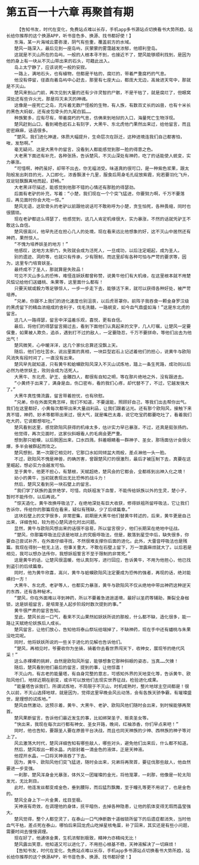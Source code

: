 # 第五百一十六章 再聚首有期
        【告知书友，时代在变化，免费站点难以长存，手机app多书源站点切换看书大势所趋，站长给你推荐的这个换源APP，听书音色多、换源、找书都好使！】
       东海，某一片海域云雾弥漫，阴气有些重，覆盖前方的水域。
       楚风一路深入，最后见到一座岛屿，灰蒙蒙的雾霭越发浓郁，他顺利登岛。
       这就是不灭山所在的岛屿，一般的人根本寻不到，也接近不了，楚风能够顺利找到，是因为他的身上有一块从不灭山带出来的石头，可藉此出入。
       岛上太宁静了，应该说死一般的安寂。
       一路上，满地石头，也有植物，但都是干枯的，腐烂的，带着严重腐朽的气息。
       他没有停留，径直向着岛屿中心赶去，那里有七座大山，都庞大无边，高耸进天穹中，那就是不灭山。
       楚风来到山门前，再次见到大量的还有少许灵智的尸骸，不是干枯了，就是腐烂了，但眼窝深处还有些许火光，那是将灭未灭的神魂。
       这像是一座死亡之岛，充斥着无数尸怪般的生物，有人族，有数百丈长的凶兽，也有十米长的黑色大蚂蚁，还有皮包骨头的九尾白狐……
       种族繁多，应有尽有，带着腐朽的气息，仿佛来到地狱的入口，海量死亡生物浮现。
       楚风赶到山口，看到褐色岩石上有刻字，大黑牛、东北虎他门果然出来过，给他留言，而且密密麻麻，话语很多。
       “楚风，我们进化神速，体质大幅提升，生命层次在跃迁，这种进境连我们自己都害怕，唉，发愁啊。”
       毫无疑问，这是大黑牛的留言，没看到人都能感觉到那一脸的得意之色。
       大老黑下面还有补充，各种张扬，告诉楚风，不灭山深处有神药，吃了的话能使人蜕变，实力暴涨。
       “可惜啊，神药虽好，却带不出去，你无福消受。味道真的很可口，是一种紫色浆果，跟太阳般发出刺目的光，入口即化，浓香飘漾十几里，服食后周身毛孔绽放紫霞，宛若要羽化飞升，双足轻飘飘离地而起，舒畅。”
       大老黑详尽描述，能感觉到他那不错的心情还有那脸的得瑟劲。
       后面有老驴的补充，写着：“小楚，我们现在一个个突飞猛进，你要努力啊，千万不要落后，再见面时你会大吃一惊。”
       楚风无语，这软骨头的老驴以前跟他说话可不敢称呼为小楚，贪生怕死，各种畏缩，同时也很猥琐。
       现在老驴都这么得瑟了，他感觉到，这几人肯定机缘很大，实力暴涨，不然的话就凭驴王不敢这么自信。
       楚风很高兴，他早先还在担心几人的处境，现在看来远比他想象的好，这不灭山中居然还有神药，果然惊人。
       “不愧为培养妖圣的地方！”
       他感叹，这地方太邪门，失败就会成为活死人，一旦成功，以后注定崛起，成为圣人。
       别的遗迹、洞府等，也就只有传承，少有限制，而这里却有各种可怕与严苛的要求等，因为，这里专门培育妖圣。
       最终成不了圣人，那就算是失败品！
       可见不灭山多么的恐怖，难怪连妖妖都曾称赞，说黄牛他们有大机缘，在这里根本就不用楚风惦记给他们送蟠桃、朱果等，这里面什么都有！
       只要天赋或毅力等足够惊人，一步一步走下去，能够活下来，就可以获得各种好处，被严苛培养。
       “兄弟，你跟不上我们的进化速度也别沮丧，以后虎哥罩你。前阵子我吞食一颗金身罗汉级的黑虎留下的精血浓缩成的舍利子，伐毛洗髓，一路蜕变，如今血气鼎盛如海！”这是东北虎的留言。
       这几人一路得瑟，留言中洋溢着乐观，喜悦，更有自信。
       最后，将他们的得瑟留言揭过去，看到下面他们认真起来的文字，几人叮嘱，让楚风一定要保重，如果被人欺负，追杀，遇到打不过的敌人，一定要隐忍，千万不要拼命，等他们出去为他出气！
       楚风微笑，心中暖洋洋，这几个家伙总算还没飘上天。
       随后，他们也吐苦水，说出里面的真相，一块巨型岩石上记述着他们的担心，说黄牛与欧阳风消失有段时间了，一直没有出来。
       楚风早先就知道，只有黄牛和蛤蟆欧阳风深入不灭山试炼地，踏上一条生死路，成功则以后必然为绝世妖主，败则会成为活死人。
       大黑牛、东北虎、驴王、金雕四人，都很有自知之明，等在那片绝地之外，没有跟进去。
       “小黄终于出来了，满身是血，伤口密布，看的我们心疼，却代替不了，不过，它越发强大了。”
       大黑牛真性情流露，留言带着担忧，也有欣慰。
       “兄弟，你在外面究竟怎样，我们不知道，不要逞能，照顾好自己，等我们出去帮你出气。我们在这里都好，小黄每次都带出来大量战利品，让我们跟着沾光。还有那个欧阳风，接触下来真不错，神药、妙术等都带出来过，很大气，就是嘴巴太毒，说它吃宝药都要吃吐了，看着我们吃大药，它说都想呕吐。”
       楚风看到这里，感觉欧阳风获得的机缘太多，估计实力早已暴涨，不过，还真是挺张扬的。
       他觉得，再次见面时，这家伙斜眼看人的毛病会更严重。
       想到那只蛤蟆，以后脱困出来，口水四溅，斜着眼睛看一群神子、圣女，那场面估计会很火爆，多半会被群起而攻之。
       楚风想到，第一次跟它相见时，它那口水如同倾盆大雨般，差点淋他一头一脸。
       不过，欧阳风不愧是神兽，的确厉害，曾跟楚风打的很激烈，最后才被压制下去，真要在这里崛起，想必实力会越发可怕。
       至于黄牛，他更不担心，有慧根，天赋超绝，楚风会的它都会，全都练到出神入化之境！
       幼小的黄牛，当初就表现出无比恐怖的战斗力！
       然后，楚风又看到另一块石壁上的留言。
       “我们学了妖族的盖世绝学，可惜，向妖祖发下血誓，不能传给妖族以外的生灵，楚小子，暂时不能传你，以后再说。”
       “惊天造化，黄牛改换呼吸法了，在绝地深处有巨大收获，修得妖祖所留呼吸法，它让我们告诉你，传给你的那篇现在看来，疑似有残缺，少了后续篇章。”
       这块石壁上的文字很多，非常密集，前期是大黑牛他们替黄牛转述的，后来，黄牛更是自己出来，详细告知，较为担心楚风进化时出问题。
       显然，黄牛与欧阳风想出来的话很不容易，所以留言很少，他们长期呆在绝地中征战。
       “楚风，你那篇呼吸法应该是地球上的究极呼吸法，但是，散落到星空中后，缺失很多，你要自己尝试补齐，在外面仔细寻找，不然很难支撑你后面的进化。此外，大雷音呼吸法也是残篇。我现在得到一桩无上法，但事关重大，不敢在石壁上留下，万一泄露麻烦就大了。以后若是相见，我可以想办法传你，我想妖祖誓言不至于限制的非常死。”
       这是黄牛的话，让楚风很温暖，他认真刻写，进行回应，告诉黄牛，不用为他担心，他已找到盗引的后续篇章。
       同时，他为黄牛欣喜，高兴，黄牛与蛤蟆欧阳风注定要成为恐怖的强者，再现的话，绝对能横扫一方！
       大黑牛、东北虎、老驴等人，也都实力暴涨，黄牛与欧阳风不仅从绝地中带出神药这种逆天的东西，还有各种秘术。
       “楚风，你在外面难以寻到神药，所以不要着急进逍遥境，最好以圣药等辅助，撕裂全身枷锁，这是妖祖留言，是培育圣人起步阶段时数次提到的事。”
       黄牛很严肃的留言告知。
       至此，楚风长出一口气，看来不灭山果然如妖妖所说的那般，什么都不缺，造化很多，能一路让天赋绝伦妖族后人成长。
       楚风留言，让他们放心，告知他将泰山祭坛给端掉了，不缺神药，现在手中还有蟠桃与朱果没吃完呢。
       同时，他将妖妖所说的一些关于进化的见解也告诉他们。
       “楚风，再相见时，爷要收你为坐骑，骑着你去看世界闯天下，收神女，展现爷的绝代风采！”
       这么赤裸裸的挑衅，自然是欧阳风所留，能够想象它那种斜眼的姿态，当真……欠揍！
       随后，楚风看到他们最后的留言，提到的事，让他惊喜！
       不灭山内，有古老的能量塔，有自身完整的意志，可感知外界的天地变化等，告诉黄牛、欧阳风他们，地球近期在剧变，或许可以放他们去现实世界征战，检验进化成果。
       “能量塔告诉我们，所谓试炼地，不局限于不灭山，时机成熟时，整片地球主空间都是！很久以前，不灭山选择地球，就是因为，觉得这里早晚会风云动荡，会有各族天骄争霸，有璀璨盛世，是理想的试炼地。”
       楚风自然激动，这预示着，黄牛、大黑牛、老驴、欧阳风他们随时会出来，到时候能够再聚首。
       楚风果断留言，告诉他们最近发生的事，比如绑架圣子、贩卖圣女等。
       “快出来，我现在每次出行都有神女、圣女开路，晚间，红袖添香，你们早点来吧！”
       同时，他也告知，要跟圣人要在原兽平台决战，而且也同天神族的少神、西林族的神子等对上了。
       风云激荡大时代，楚风详细告知有哪些敌人，哪些对头，避免他们出来后，什么都不知道。
       然后，楚风取出一颗水晶，内部封着一滴金色的液体，正是天神液。
       他捏开水晶，一口将天神液吞了下去。
       因为，黄牛、欧阳风他们突飞猛进，随时会出来，兄弟将再聚首，要征伐那些敌人，他自然要进一步变强。
       一刹那，楚风浑身金光暴涨，体外又一团璀璨的金光，将他笼罩，一刹那，他像是一轮太阳发光，无比刺目。
       此时，他连发丝都变成金色，垂到腰际，而后猛烈飘舞，至于瞳孔等更不用说了，也是金色的。
       楚风全身上下一片金黄，炫目至极。
       天神液有奇效，在调理他的身体，抚平暗伤，去掉各种隐患，让他的肌体变得无瑕而晶莹强大。
       楚风觉得，整个人都空灵了，在泰山一口气挣断数十道枷锁所留下的后遗症都消失，当时他血气干枯，差点死在泰山，哪怕后来回龙虎山吃掉星核龟蛋，补了回来，其实还是有些小问题，需要时间去慢慢调理。
       现在好了，他通体金黄，生机浓郁到极致，精神力亦精纯无比！
       楚风露出笑意，他知道又可以进化了，不用担心根基不稳，天神液解决了一切麻烦！
       【告知书友，时代在变化，免费站点难以长存，手机app多书源站点切换看书大势所趋，站长给你推荐的这个换源APP，听书音色多、换源、找书都好使！】